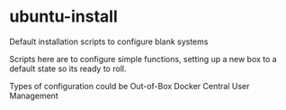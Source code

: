 # ubuntu-install
Default installation scripts to configure blank systems

Scripts here are to configure simple functions, setting up a new box to a default state so its ready to roll.

Types of configuration could be
Out-of-Box
Docker
Central User Management
